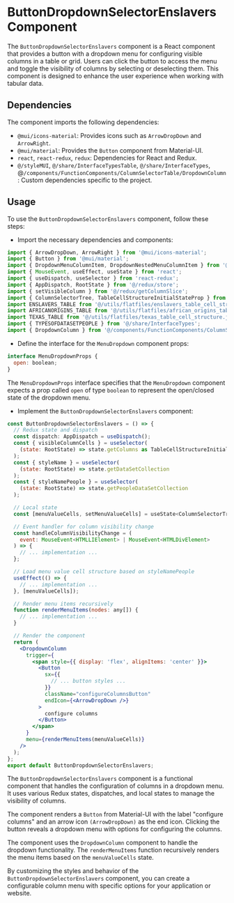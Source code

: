 # ButtonDropdownSelectorEnslavers Component

The `ButtonDropdownSelectorEnslavers` component is a React component that provides a button with a dropdown menu for configuring visible columns in a table or grid. Users can click the button to access the menu and toggle the visibility of columns by selecting or deselecting them. This component is designed to enhance the user experience when working with tabular data.

## Dependencies
The component imports the following dependencies:

- `@mui/icons-material`: Provides icons such as `ArrowDropDown` and `ArrowRight`.
- `@mui/material`: Provides the `Button` component from Material-UI.
- `react`, `react-redux`, `redux`: Dependencies for React and Redux.
- `@/styleMUI`, `@/share/InterfaceTypesTable`, `@/share/InterfaceTypes`, @`/components/FunctionComponents/ColumnSelectorTable/DropdownColumn`: Custom dependencies specific to the project.

## Usage
To use the `ButtonDropdownSelectorEnslavers` component, follow these steps:

- Import the necessary dependencies and components:
```jsx
import { ArrowDropDown, ArrowRight } from '@mui/icons-material';
import { Button } from '@mui/material';
import { DropdownMenuColumnItem, DropdownNestedMenuColumnItem } from '@/styleMUI';
import { MouseEvent, useEffect, useState } from 'react';
import { useDispatch, useSelector } from 'react-redux';
import { AppDispatch, RootState } from '@/redux/store';
import { setVisibleColumn } from '@/redux/getColumnSlice';
import { ColumnSelectorTree, TableCellStructureInitialStateProp } from '@/share/InterfaceTypesTable';
import ENSLAVERS_TABLE from '@/utils/flatfiles/enslavers_table_cell_structure.json';
import AFRICANORIGINS_TABLE from '@/utils/flatfiles/african_origins_table_cell_structure.json';
import TEXAS_TABLE from '@/utils/flatfiles/texas_table_cell_structure.json';
import { TYPESOFDATASETPEOPLE } from '@/share/InterfaceTypes';
import { DropdownColumn } from '@/components/FunctionComponents/ColumnSelectorTable/DropdownColumn';
```

- Define the interface for the `MenuDropdown` component props:
```jsx
interface MenuDropdownProps {
  open: boolean;
}
```
The `MenuDropdownProps` interface specifies that the `MenuDropdown` component expects a prop called `open` of type `boolean` to represent the open/closed state of the dropdown menu.

- Implement the `ButtonDropdownSelectorEnslavers` component:

```jsx
const ButtonDropdownSelectorEnslavers = () => {
  // Redux state and dispatch
  const dispatch: AppDispatch = useDispatch();
  const { visibleColumnCells } = useSelector(
    (state: RootState) => state.getColumns as TableCellStructureInitialStateProp
  );
  const { styleName } = useSelector(
    (state: RootState) => state.getDataSetCollection
  );
  const { styleNamePeople } = useSelector(
    (state: RootState) => state.getPeopleDataSetCollection
  );

  // Local state
  const [menuValueCells, setMenuValueCells] = useState<ColumnSelectorTree[]>([]);

  // Event handler for column visibility change
  const handleColumnVisibilityChange = (
    event: MouseEvent<HTMLLIElement> | MouseEvent<HTMLDivElement>
  ) => {
    // ... implementation ...
  };

  // Load menu value cell structure based on styleNamePeople
  useEffect(() => {
    // ... implementation ...
  }, [menuValueCells]);

  // Render menu items recursively
  function renderMenuItems(nodes: any[]) {
    // ... implementation ...
  }

  // Render the component
  return (
    <DropdownColumn
      trigger={
        <span style={{ display: 'flex', alignItems: 'center' }}>
          <Button
            sx={{
              // ... button styles ...
            }}
            className="configureColumnsButton"
            endIcon={<ArrowDropDown />}
          >
            configure columns
          </Button>
        </span>
      }
      menu={renderMenuItems(menuValueCells)}
    />
  );
};
export default ButtonDropdownSelectorEnslavers;
```

The `ButtonDropdownSelectorEnslavers` component is a functional component that handles the configuration of columns in a dropdown menu. It uses various Redux states, dispatches, and local states to manage the visibility of columns.

The component renders a `Button` from Material-UI with the label "configure columns" and an arrow icon `(ArrowDropDown)` as the end icon. Clicking the button reveals a dropdown menu with options for configuring the columns.

The component uses the `DropdownColumn` component to handle the dropdown functionality. The `renderMenuItems` function recursively renders the menu items based on the `menuValueCells` state.

By customizing the styles and behavior of the `ButtonDropdownSelectorEnslavers` component, you can create a configurable column menu with specific options for your application or website.